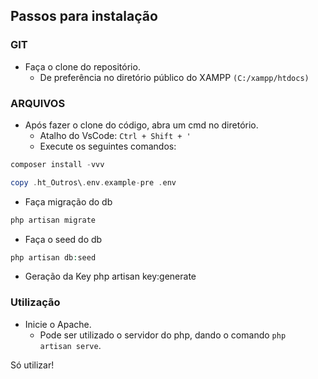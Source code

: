 Passos para instalação
---

### GIT

* Faça o clone do repositório.
  * De preferência no diretório público do XAMPP <code>(C:/xampp/htdocs)</code>
  
### ARQUIVOS

* Após fazer o clone do código, abra um cmd no diretório.
  * Atalho do VsCode: <code>Ctrl + Shift + '</code>
  * Execute os seguintes comandos:
```PHP
composer install -vvv
```
```PHP
copy .ht_Outros\.env.example-pre .env
```

* Faça migração do db
```PHP
php artisan migrate
```

* Faça o seed do db
```PHP
php artisan db:seed
```

* Geração da Key
php artisan key:generate

### Utilização

* Inicie o Apache.
  * Pode ser utilizado o servidor do php, dando o comando <code>php artisan serve</code>.

Só utilizar!
